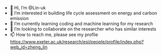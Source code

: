 - 👋 Hi, I’m @Lin-uk
- 👀 I’m interested in building life cycle assessment on energy and carbon emission
- 🌱 I’m currently learning coding and machine learning for my research 
- 💞️ I’m looking to collaborate on the researcher who has similar interests 
- 📫 How to reach me, please see my proflie https://www.exeter.ac.uk/research/esi/people/profile/index.php?web_id=zheng_lin

<!---
Lin-uk/Lin-uk is a ✨ special ✨ repository because its `README.md` (this file) appears on your GitHub profile.
You can click the Preview link to take a look at your changes.
--->
